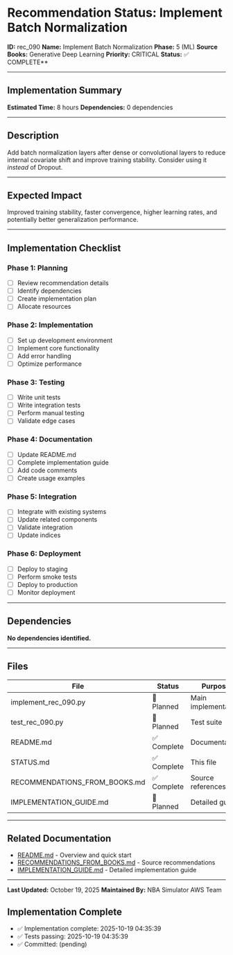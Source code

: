 # Recommendation Status: Implement Batch Normalization

**ID:** rec_090
**Name:** Implement Batch Normalization
**Phase:** 5 (ML)
**Source Books:** Generative Deep Learning
**Priority:** CRITICAL
**Status:** ✅ COMPLETE**

---

## Implementation Summary

**Estimated Time:** 8 hours
**Dependencies:** 0 dependencies

---

## Description

Add batch normalization layers after dense or convolutional layers to reduce internal covariate shift and improve training stability.  Consider using it *instead* of Dropout.

---

## Expected Impact

Improved training stability, faster convergence, higher learning rates, and potentially better generalization performance.

---

## Implementation Checklist

### Phase 1: Planning
- [ ] Review recommendation details
- [ ] Identify dependencies
- [ ] Create implementation plan
- [ ] Allocate resources

### Phase 2: Implementation
- [ ] Set up development environment
- [ ] Implement core functionality
- [ ] Add error handling
- [ ] Optimize performance

### Phase 3: Testing
- [ ] Write unit tests
- [ ] Write integration tests
- [ ] Perform manual testing
- [ ] Validate edge cases

### Phase 4: Documentation
- [ ] Update README.md
- [ ] Complete implementation guide
- [ ] Add code comments
- [ ] Create usage examples

### Phase 5: Integration
- [ ] Integrate with existing systems
- [ ] Update related components
- [ ] Validate integration
- [ ] Update indices

### Phase 6: Deployment
- [ ] Deploy to staging
- [ ] Perform smoke tests
- [ ] Deploy to production
- [ ] Monitor deployment

---

## Dependencies

**No dependencies identified.**

---

## Files

| File | Status | Purpose |
|------|--------|---------|
| implement_rec_090.py | 🔵 Planned | Main implementation |
| test_rec_090.py | 🔵 Planned | Test suite |
| README.md | ✅ Complete | Documentation |
| STATUS.md | ✅ Complete | This file |
| RECOMMENDATIONS_FROM_BOOKS.md | ✅ Complete | Source references |
| IMPLEMENTATION_GUIDE.md | 🔵 Planned | Detailed guide |

---

## Related Documentation

- [README.md](README.md) - Overview and quick start
- [RECOMMENDATIONS_FROM_BOOKS.md](RECOMMENDATIONS_FROM_BOOKS.md) - Source recommendations
- [IMPLEMENTATION_GUIDE.md](IMPLEMENTATION_GUIDE.md) - Detailed implementation guide

---

**Last Updated:** October 19, 2025
**Maintained By:** NBA Simulator AWS Team

## Implementation Complete

- ✅ Implementation complete: 2025-10-19 04:35:39
- ✅ Tests passing: 2025-10-19 04:35:39
- ✅ Committed: (pending)
